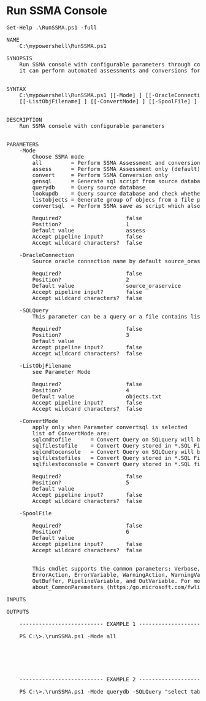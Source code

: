 # Run SSMA Console
<pre>
Get-Help .\RunSSMA.ps1 -full

NAME
    C:\mypowershell\RunSSMA.ps1

SYNOPSIS
    Run SSMA console with configurable parameters through command line
    it can perform automated assessments and conversions for multiple databases


SYNTAX
    C:\mypowershell\RunSSMA.ps1 [[-Mode] <String>] [[-OracleConnection] <String>] [[-SQLQuery] <String>]
    [[-ListObjFilename] <String>] [[-ConvertMode] <String>] [[-SpoolFile] <String>] [<CommonParameters>]


DESCRIPTION
    Run SSMA console with configurable parameters


PARAMETERS
    -Mode <String>
        Choose SSMA mode
        all         = Perform SSMA Assessment and conversion
        assess      = Perform SSMA Assessment only (default)
        convert     = Perform SSMA Conversion only
        gensql      = Generate sql script from source database only
        querydb     = Query source database
        lookupdb    = Query source database and check whether the objects within objectlist.ini matches
        listobjects = Generate group of objecs from a file pointed by Parameter ListObjFilename (default=objects.txt)
        convertsql  = Perform SSMA save as script which also rely on parameter ConvertMode and SQLQuery

        Required?                    false
        Position?                    1
        Default value                assess
        Accept pipeline input?       false
        Accept wildcard characters?  false

    -OracleConnection <String>
        Source oracle connection name by default source_oraservice

        Required?                    false
        Position?                    2
        Default value                source_oraservice
        Accept pipeline input?       false
        Accept wildcard characters?  false

    -SQLQuery <String>
        This parameter can be a query or a file contains list of queries

        Required?                    false
        Position?                    3
        Default value
        Accept pipeline input?       false
        Accept wildcard characters?  false

    -ListObjFilename <String>
        see Parameter Mode

        Required?                    false
        Position?                    4
        Default value                objects.txt
        Accept pipeline input?       false
        Accept wildcard characters?  false

    -ConvertMode <String>
        apply only when Parameter convertsql is selected
        list of ConvertMode are:
        sqlcmdtofile      = Convert Query on SQLquery will be spooled to an output file
        sqlfilestofile    = Convert Query stored in *.SQL Files will be spooled to an output file
        sqlcmdtoconsole   = Convert Query on SQLQuery will be displayed on console
        sqlfilestofiles   = Convert Query stored in *.SQL Files will be spooled to output files *.SQL
        sqlfilestoconsole = Convert Query stored in *.SQL files will be displayed on console

        Required?                    false
        Position?                    5
        Default value
        Accept pipeline input?       false
        Accept wildcard characters?  false

    -SpoolFile <String>

        Required?                    false
        Position?                    6
        Default value
        Accept pipeline input?       false
        Accept wildcard characters?  false

    <CommonParameters>
        This cmdlet supports the common parameters: Verbose, Debug,
        ErrorAction, ErrorVariable, WarningAction, WarningVariable,
        OutBuffer, PipelineVariable, and OutVariable. For more information, see
        about_CommonParameters (https:/go.microsoft.com/fwlink/?LinkID=113216).

INPUTS

OUTPUTS

    -------------------------- EXAMPLE 1 --------------------------

    PS C:\>.\runSSMA.ps1 -Mode all






    -------------------------- EXAMPLE 2 --------------------------

    PS C:\>.\runSSMA.ps1 -Mode querydb -SQLQuery "select table_name from dba_tables where owner='THEOWNER'"

</pre>

